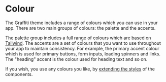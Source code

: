 # Colour

The Graffiti theme includes a range of colours which you can use in your app. There are two main groups of colours: the palette and the accents.

The palette group includes a full range of colours which are based on [Tailwind](https://tailwindcss.com/docs/customizing-colors). The accents are a set of colours that you want to use throughout your app to maintain consistency. For example, the primary accent colour which is used for primary buttons, form inputs, loading spinners and links. The "heading" accent is the colour used for heading text and so on.

If you wish, you use any colours you like, by [extending the styles](../overview/styling#extending-the-component-styles) of the components.
